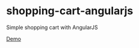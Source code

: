 shopping-cart-angularjs
=======================

Simple shopping cart with AngularJS

[Demo](http://isruslan.github.io/shopping-cart-angularjs) 
